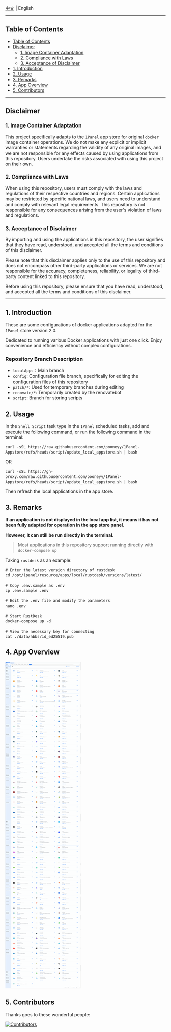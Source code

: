 [中文](https://github.com/pooneyy/1Panel-appstore/blob/localApps/README.md) | English

* * *

## Table of Contents

- [Table of Contents](#table-of-contents)
- [Disclaimer](#disclaimer)
  - [1. Image Container Adaptation](#1-image-container-adaptation)
  - [2. Compliance with Laws](#2-compliance-with-laws)
  - [3. Acceptance of Disclaimer](#3-acceptance-of-disclaimer)
- [1. Introduction](#1-introduction)
- [2. Usage](#2-usage)
- [3. Remarks](#3-remarks)
- [4. App Overview](#4-app-overview)
- [5. Contributors](#5-contributors)


***

## Disclaimer

### 1. Image Container Adaptation
This project specifically adapts to the `1Panel` app store for original `docker` image container operations. We do not make any explicit or implicit warranties or statements regarding the validity of any original images, and we are not responsible for any effects caused by using applications from this repository. Users undertake the risks associated with using this project on their own.

### 2. Compliance with Laws
When using this repository, users must comply with the laws and regulations of their respective countries and regions. Certain applications may be restricted by specific national laws, and users need to understand and comply with relevant legal requirements. This repository is not responsible for any consequences arising from the user's violation of laws and regulations.

### 3. Acceptance of Disclaimer
By importing and using the applications in this repository, the user signifies that they have read, understood, and accepted all the terms and conditions of this disclaimer.

Please note that this disclaimer applies only to the use of this repository and does not encompass other third-party applications or services. We are not responsible for the accuracy, completeness, reliability, or legality of third-party content linked to this repository.

Before using this repository, please ensure that you have read, understood, and accepted all the terms and conditions of this disclaimer.

***
## 1. Introduction
These are some configurations of docker applications adapted for the `1Panel` store version 2.0.

Dedicated to running various Docker applications with just one click. Enjoy convenience and efficiency without complex configurations.

### Repository Branch Description
- `localApps`：Main branch
- `config`: Configuration file branch, specifically for editing the configuration files of this repository
- `patch/*`: Used for temporary branches during editing
- `renovate/*`: Temporarily created by the renovatebot
- `script`: Branch for storing scripts

## 2. Usage

In the `Shell Script` task type in the `1Panel` scheduled tasks, add and execute the following command, or run the following command in the terminal:

```shell
curl -sSL https://raw.githubusercontent.com/pooneyy/1Panel-Appstore/refs/heads/script/update_local_appstore.sh | bash
```
OR
```shell
curl -sSL https://gh-proxy.com/raw.githubusercontent.com/pooneyy/1Panel-Appstore/refs/heads/script/update_local_appstore.sh | bash
```

Then refresh the local applications in the app store.

## 3. Remarks

**If an application is not displayed in the local app list, it means it has not been fully adapted for operation in the app store panel.**

**However, it can still be run directly in the terminal.**

> Most applications in this repository support running directly with `docker-compose up`

Taking `rustdesk` as an example:

```shell
# Enter the latest version directory of rustdesk
cd /opt/1panel/resource/apps/local/rustdesk/versions/latest/

# Copy .env.sample as .env
cp .env.sample .env

# Edit the .env file and modify the parameters
nano .env

# Start RustDesk
docker-compose up -d

# View the necessary key for connecting
cat ./data/hbbs/id_ed25519.pub

```

## 4. App Overview

![](https://github.com/pooneyy/1Panel-appstore/raw/localApps/docs/app-list.png)

## 5. Contributors

Thanks goes to these wonderful people:

[![Contributors](https://contrib.rocks/image?repo=OpenListTeam/OpenList)](https://github.com/OpenListTeam/OpenList/graphs/contributors)
